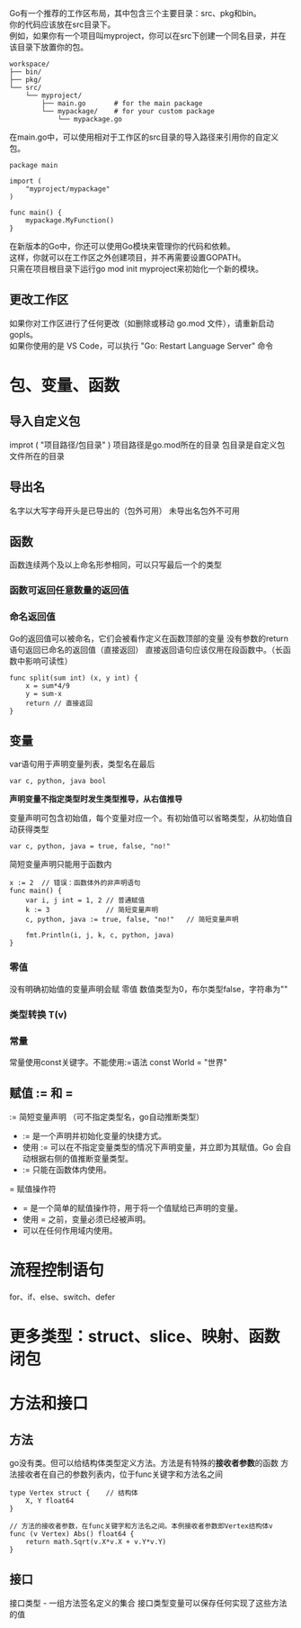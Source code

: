 Go有一个推荐的工作区布局，其中包含三个主要目录：src、pkg和bin。  
你的代码应该放在src目录下。  
例如，如果你有一个项目叫myproject，你可以在src下创建一个同名目录，并在该目录下放置你的包。  
```
workspace/  
├── bin/  
├── pkg/  
└── src/  
    └── myproject/  
        ├── main.go       # for the main package  
        └── mypackage/    # for your custom package  
            └── mypackage.go  
```

在main.go中，可以使用相对于工作区的src目录的导入路径来引用你的自定义包。
```
package main

import (
    "myproject/mypackage"
)

func main() {
    mypackage.MyFunction()
}
```

在新版本的Go中，你还可以使用Go模块来管理你的代码和依赖。  
这样，你就可以在工作区之外创建项目，并不再需要设置GOPATH。  
只需在项目根目录下运行go mod init myproject来初始化一个新的模块。


## 更改工作区
如果你对工作区进行了任何更改（如删除或移动 go.mod 文件），请重新启动 gopls。  
如果你使用的是 VS Code，可以执行 "Go: Restart Language Server" 命令



# 包、变量、函数

## 导入自定义包
improt (
    "项目路径/包目录"
)
项目路径是go.mod所在的目录
包目录是自定义包文件所在的目录
## 导出名
名字以大写字母开头是已导出的（包外可用）
未导出名包外不可用


## 函数
函数连续两个及以上命名形参相同，可以只写最后一个的类型
### 函数可返回任意数量的返回值
### 命名返回值
Go的返回值可以被命名，它们会被看作定义在函数顶部的变量
没有参数的return语句返回已命名的返回值（直接返回）
直接返回语句应该仅用在段函数中。（长函数中影响可读性）
```
func split(sum int) (x, y int) {
    x = sum*4/9
    y = sum-x
    return // 直接返回
}
```

## 变量
var语句用于声明变量列表，类型名在最后
```
var c, python, java bool
```
**声明变量不指定类型时发生类型推导，从右值推导**  

变量声明可包含初始值，每个变量对应一个。有初始值可以省略类型，从初始值自动获得类型
```
var c, python, java = true, false, "no!"
```

简短变量声明只能用于函数内
```
x := 2  // 错误：函数体外的非声明语句
func main() {
	var i, j int = 1, 2 // 普通赋值
	k := 3              // 简短变量声明
	c, python, java := true, false, "no!"   // 简短变量声明

	fmt.Println(i, j, k, c, python, java)
}
```

### 零值
没有明确初始值的变量声明会赋 零值
数值类型为0，布尔类型false，字符串为""

### 类型转换 T(v)


### 常量
常量使用const关键字。不能使用:=语法
const World = "世界"



## 赋值 := 和 =
:= 简短变量声明 （可不指定类型名，go自动推断类型）
* := 是一个声明并初始化变量的快捷方式。
* 使用 := 可以在不指定变量类型的情况下声明变量，并立即为其赋值。Go 会自动根据右侧的值推断变量类型。
* := 只能在函数体内使用。

= 赋值操作符
* = 是一个简单的赋值操作符，用于将一个值赋给已声明的变量。
* 使用 = 之前，变量必须已经被声明。
* 可以在任何作用域内使用。


# 流程控制语句
for、if、else、switch、defer

# 更多类型：struct、slice、映射、函数闭包


# 方法和接口
## 方法
go没有类。但可以给结构体类型定义方法。方法是有特殊的**接收者参数**的函数
方法接收者在自己的参数列表内，位于func关键字和方法名之间
```
type Vertex struct {    // 结构体
	X, Y float64
}

// 方法的接收者参数，在func关键字和方法名之间。本例接收者参数即Vertex结构体v
func (v Vertex) Abs() float64 {
	return math.Sqrt(v.X*v.X + v.Y*v.Y)
}
```

## 接口
接口类型 - 一组方法签名定义的集合
接口类型变量可以保存任何实现了这些方法的值